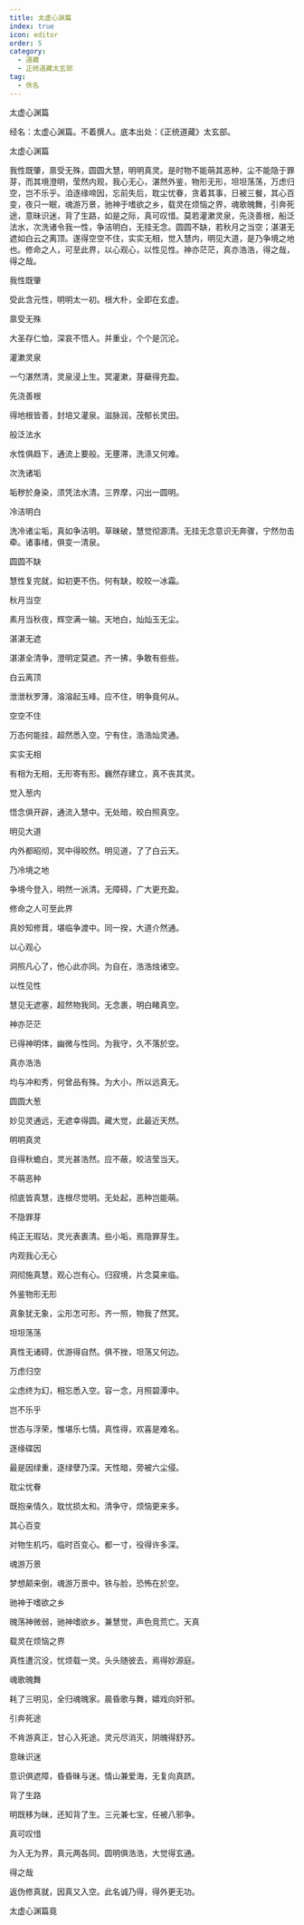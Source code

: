 ```yaml
---
title: 太虚心渊篇
index: true
icon: editor
order: 5
category:
  - 道藏
  - 正统道藏太玄部
tag:
  - 佚名
---
```


太虚心渊篇  

经名：太虚心渊篇。不着撰人。底本出处：《正统道藏》太玄部。  

太虚心渊篇  

我性既肇，禀受无殊，圆圆大慧，明明真灵。是时物不能萌其恶种，尘不能隐于罪芽，而其境澄明，莹然内观，我心无心，湛然外鉴，物形无形，坦坦荡荡，万虑归空，岂不乐乎。洎逐缘啼因，忘前失后，耽尘忧眷，贪着其事，日被三餐，其心百变，夜只一眠，魂游万景，驰神于嗜欲之乡，载灵在烦恼之界，魂歌魄舞，引奔死途，意昧识迷，背了生路，如是之际，真可叹惜。莫若灌漱灵泉，先浇善根，船泛法水，次洗诸令我一性，争洁明白，无挂无念。圆圆不缺，若秋月之当空；湛湛无遮如白云之离顶。遂得空空不住，实实无相，觉入慧内，明见大道，是乃争境之地也。修命之人，可至此界，以心观心，以性见性。神亦茫茫，真亦浩浩，得之哉，得之哉。  

我性既肇  

受此含元性，明明太一初。根大朴，全即在玄虚。  

禀受无殊  

大圣存仁恤，深哀不悟人。并重业，个个是沉沦。  

灌漱灵泉  

一勺湛然清，灵泉浸上生。冥灌漱，芽蘗得充盈。  

先浇善根  

得地根皆善，封培又灌泉。滋脉润，茂郁长灵田。  

般泛法水  

水性俱趋下，通流上要般。无壅滞，洗涤又何难。  

次洗诸垢  

垢秽於身染，须凭法水清。三界摩，闪出一圆明。  

冷洁明白  

洗冷诸尘垢，真如争洁明。草昧破，慧觉彻源清。无挂无念意识无奔骤，宁然勿击牵。诸事绪，俱变一清泉。  

圆圆不缺  

慧性复完就，如初更不伤。何有缺，皎皎一冰霜。  

秋月当空  

素月当秋夜，辉空满一输。天地白，灿灿玉无尘。  

湛湛无遮  

湛湛全清争，澄明定莫遮。齐一拂，争敢有些些。  

白云离顶  

泄泄秋罗薄，溶溶起玉峰。应不住，明争竟何从。  

空空不住  

万态何能挂，超然悉入空。宁有住，浩浩灿灵通。  

实实无相  

有相为无相，无形寄有形。巍然存建立，真不丧其灵。  

觉入葱内  

悟念俱开辟，通流入慧中。无处暗，皎白照真空。  

明见大道  

内外都昭彻，冥中得皎然。明见道，了了白云天。  

乃冷境之地  

争境今登入，明然一派清。无障碍，广大更充盈。  

修命之人可至此界  

真妙知修茸，堪临争渡中。同一揆，大道介然通。  

以心观心  

洞照凡心了，他心此亦同。为自在，浩浩烛诸空。  

以性见性  

慧见无遮塞，超然物我同。无念裹，明白睹真空。  

神亦茫茫  

已得神明体，幽微与性同。为我守，久不落於空。  

真亦浩浩  

均与冲和秀，何曾品有殊。为大小，所以远真无。  

圆圆大葱  

妙见灵通远，无遮幸得圆。藏大觉，此最近天然。  

明明真灵  

自得秋蟾白，灵光甚浩然。应不蔽，皎洁莹当天。  

不萌恶种  

彻底皆真慧，连根尽觉明。无处起，恶种岂能萌。  

不隐罪芽  

纯正无瑕玷，灵光表裹清。些小垢，焉隐罪芽生。  

内观我心无心  

洞彻施真慧，观心岂有心。归寂境，片念莫来临。  

外鉴物形无形  

真象犹无象，尘形怎可形。齐一照，物我了然冥。  

坦坦荡荡  

真性无诸碍，优游得自然。俱不挫，坦荡又何边。  

万虑归空  

尘虑终为幻，相忘悉入空。容一念，月照碧潭中。  

岂不乐乎  

世态与浮荣，惟堪乐七情。真性得，欢喜是难名。  

逐缘碟因  

最是因绿重，逐绿孽乃深。天性暗，旁被六尘侵。  

耽尘忧眷  

既抱亲情久，耽忧损太和。清争守，烦恼更来多。  

其心百变  

对物生机巧，临时百变心。都一寸，役得许多深。  

魂游万景  

梦想颠来倒，魂游万景中。铁与脸，恐怖在於空。  

驰神于嗜欲之乡  

魄荡神微弱，驰神嗜欲乡。兼慧觉，声色竞荒亡。天真  

载灵在烦恼之界  

真性遭沉没，忧烦载一灵。头头随彼去，焉得妙源庭。  

魂歌魄舞  

耗了三明见，全归魂魄家。晨昏歌与舞，嬉戏向奸邪。  

引奔死途  

不肯游真正，甘心入死途。灵元尽消灭，阴魄得舒苏。  

意昧识迷  

意识俱遮障，昏昏昧与迷。情山兼爱海，无复向真跻。  

背了生路  

明既移为昧，还知背了生。三元兼七宝，任被八邪争。  

真可叹惜  

为入无为界，真元两各同。圆明俱浩浩，大觉得玄通。  

得之哉  

返伪修真就，因真又入空。此名诚乃得，得外更无功。  

太虚心渊篇竟  
